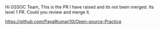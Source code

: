 Hi GSSOC Team,
This is the PR I have raised and its not been merged.
Its level 1 PR.
Could you review and merge it.

https://github.com/PayalKumari10/Open-source-Practice
